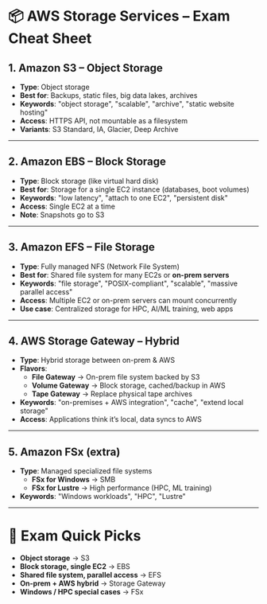 # 📦 AWS Storage Services – Exam Cheat Sheet

## 1. Amazon S3 – Object Storage
- **Type**: Object storage
- **Best for**: Backups, static files, big data lakes, archives
- **Keywords**: "object storage", "scalable", "archive", "static website hosting"
- **Access**: HTTPS API, not mountable as a filesystem
- **Variants**: S3 Standard, IA, Glacier, Deep Archive

---

## 2. Amazon EBS – Block Storage
- **Type**: Block storage (like virtual hard disk)
- **Best for**: Storage for a single EC2 instance (databases, boot volumes)
- **Keywords**: "low latency", "attach to one EC2", "persistent disk"
- **Access**: Single EC2 at a time
- **Note**: Snapshots go to S3

---

## 3. Amazon EFS – File Storage
- **Type**: Fully managed NFS (Network File System)
- **Best for**: Shared file system for many EC2s or **on-prem servers**
- **Keywords**: "file storage", "POSIX-compliant", "scalable", "massive parallel access"
- **Access**: Multiple EC2 or on-prem servers can mount concurrently
- **Use case**: Centralized storage for HPC, AI/ML training, web apps

---

## 4. AWS Storage Gateway – Hybrid
- **Type**: Hybrid storage between on-prem & AWS
- **Flavors**:
  - **File Gateway** → On-prem file system backed by S3  
  - **Volume Gateway** → Block storage, cached/backup in AWS  
  - **Tape Gateway** → Replace physical tape archives
- **Keywords**: "on-premises + AWS integration", "cache", "extend local storage"
- **Access**: Applications think it’s local, data syncs to AWS

---

## 5. Amazon FSx (extra)
- **Type**: Managed specialized file systems
  - **FSx for Windows** → SMB
  - **FSx for Lustre** → High performance (HPC, ML training)
- **Keywords**: "Windows workloads", "HPC", "Lustre"

---

# 🎯 Exam Quick Picks
- **Object storage** → S3  
- **Block storage, single EC2** → EBS  
- **Shared file system, parallel access** → EFS  
- **On-prem + AWS hybrid** → Storage Gateway  
- **Windows / HPC special cases** → FSx